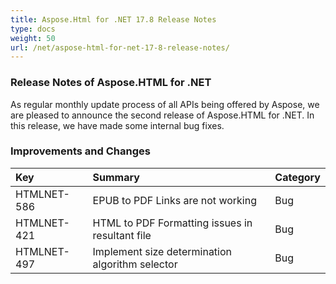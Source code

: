 ```yaml
---
title: Aspose.Html for .NET 17.8 Release Notes
type: docs
weight: 50
url: /net/aspose-html-for-net-17-8-release-notes/
---
```


### **Release Notes of Aspose.HTML for .NET**
As regular monthly update process of all APIs being offered by Aspose, we are pleased to announce the second release of Aspose.HTML for .NET. In this release, we have made some internal bug fixes.
### **Improvements and Changes**

|**Key**|**Summary**|**Category**|
| :- | :- | :- |
|HTMLNET-586|EPUB to PDF Links are not working|Bug|
|HTMLNET-421|HTML to PDF Formatting issues in resultant file|Bug|
|HTMLNET-497|Implement size determination algorithm selector|Bug|

